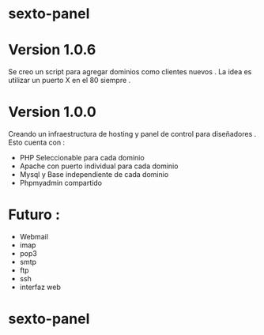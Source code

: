 # sexto-panel

# Version 1.0.6
Se creo un script para agregar dominios como clientes nuevos . 
La idea es utilizar un puerto X en el 80 siempre . 

# Version 1.0.0
Creando un infraestructura de hosting y panel de control para diseñadores .
Esto cuenta con :
- PHP Seleccionable para cada dominio
- Apache con puerto individual para cada dominio
- Mysql y Base independiente de cada dominio
- Phpmyadmin compartido

# Futuro :
- Webmail
- imap
- pop3
- smtp
- ftp
- ssh
- interfaz web
# sexto-panel
